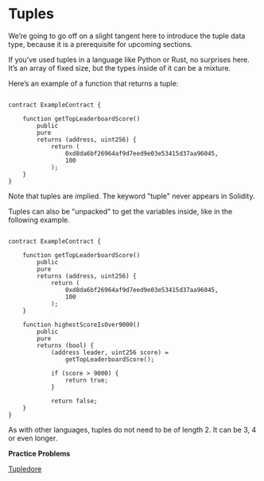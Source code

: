 # Tuples

We’re going to go off on a slight tangent here to introduce the tuple data type, because it is a prerequisite for upcoming sections.

If you’ve used tuples in a language like Python or Rust, no surprises here. It’s an array of fixed size, but the types inside of it can be a mixture.

Here’s an example of a function that returns a tuple:

```solidity

contract ExampleContract {

    function getTopLeaderboardScore()
        public 
        pure 
        returns (address, uint256) {
            return (
                0xd8da6bf26964af9d7eed9e03e53415d37aa96045, 
                100
            );
    }
}

```

Note that tuples are implied. The keyword "tuple" never appears in Solidity.

Tuples can also be "unpacked" to get the variables inside, like in the following example.

```solidity

contract ExampleContract {

    function getTopLeaderboardScore()
        public 
        pure 
        returns (address, uint256) {
            return (
                0xd8da6bf26964af9d7eed9e03e53415d37aa96045, 
                100
            );
    }

    function highestScoreIsOver9000()
        public 
        pure 
        returns (bool) {
            (address leader, uint256 score) = 
                getTopLeaderboardScore();

            if (score > 9000) {
                return true;
            }
        
            return false;  
    }
}

```

As with other languages, tuples do not need to be of length 2. It can be 3, 4 or even longer.

**Practice Problems**

[Tupledore](https://github.com/RareSkills/Solidity-Exercises/tree/main/Tupledore)
